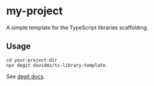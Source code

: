 # my-project

A simple template for the TypeScript libraries scaffolding.

## Usage

```
cd your-project-dir
npx degit davidmz/ts-library-template
```

See [degit docs](https://github.com/Rich-Harris/degit).
